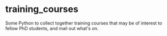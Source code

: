 # training_courses
Some Python to collect together training courses that may be of interest to fellow PhD students, and mail out what's on.

